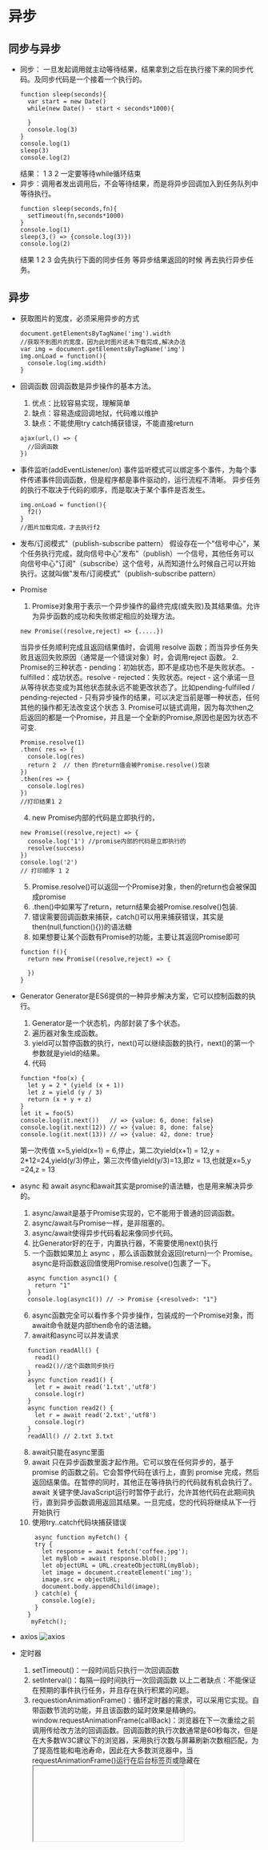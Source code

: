 # 异步

## 同步与异步

- 同步： 一旦发起调用就主动等待结果，结果拿到之后在执行接下来的同步代码。及同步代码是一个接着一个执行的。
  ```
  function sleep(seconds){
    var start = new Date()
    while(new Date() - start < seconds*1000){
      
    }
    console.log(3)
  }
  console.log(1)
  sleep(3)
  console.log(2)
  ```
  结果： 1 3 2 一定要等待while循环结束
- 异步：调用者发出调用后，不会等待结果，而是将异步回调加入到任务队列中等待执行。
  ```
  function sleep(seconds,fn){
    setTimeout(fn,seconds*1000)
  }
  console.log(1)
  sleep(3,() => {console.log(3)})
  console.log(2)
  ```
  结果 1 2 3 会先执行下面的同步任务  等异步结果返回的时候 再去执行异步任务。

## 异步

- 获取图片的宽度，必须采用异步的方式
  ```
  document.getElementsByTagName('img').width
  //获取不到图片的宽度，因为此时图片还未下载完成,解决办法
  var img = document.getElementsByTagName('img')
  img.onLoad = function(){
    console.log(img.width)
  }
  ```
- 回调函数
  回调函数是异步操作的基本方法。
  1. 优点：比较容易实现，理解简单
  2. 缺点：容易造成回调地狱，代码难以维护
  3. 缺点：不能使用try catch捕获错误，不能直接return
  ```
  ajax(url,() => {
    //回调函数
  })
  ```
- 事件监听(addEventListener/on)
  事件监听模式可以绑定多个事件，为每个事件传递事件回调函数，但是程序都是事件驱动的，运行流程不清晰。
  异步任务的执行不取决于代码的顺序，而是取决于某个事件是否发生。
  ```
  img.onLoad = function(){
    f2()
  }
  //图片加载完成，才去执行f2
  ```
- 发布/订阅模式"（publish-subscribe pattern）
  假设存在一个"信号中心"，某个任务执行完成，就向信号中心"发布"（publish）一个信号，其他任务可以向信号中心"订阅"（subscribe）这个信号，从而知道什么时候自己可以开始执行。这就叫做"发布/订阅模式"（publish-subscribe pattern）
- Promise
  1. Promise对象用于表示一个异步操作的最终完成(或失败)及其结果值。允许为异步函数的成功和失败绑定相应的处理方法。
    ```
    new Promise((resolve,reject) => {.....})
    ```
    当异步任务顺利完成且返回结果值时，会调用 resolve 函数；而当异步任务失败且返回失败原因（通常是一个错误对象）时，会调用reject 函数。
  2. Promise的三种状态
      - pending：初始状态，即不是成功也不是失败状态。
      - fulfilled：成功状态。resolve
      - rejected：失败状态。reject
      - 这个承诺一旦从等待状态变成为其他状态就永远不能更改状态了。比如pending-fulfilled / pending-rejected
      - 只有异步操作的结果，可以决定当前是哪一种状态，任何其他的操作都无法改变这个状态
  3. Promise可以链式调用，因为每次then之后返回的都是一个Promise，并且是一个全新的Promise,原因也是因为状态不可变.
    ```
    Promise.resolve(1)
    .then( res => {
      console.log(res)
      return 2  // then 的return值会被Promise.resolve()包装
    })
    .then(res => {
      console.log(res)
    })
    //打印结果1 2
    ```
  4. new Promise内部的代码是立即执行的，
   ```
   new Promise((resolve,reject) => {
     console.log('1') //promise内部的代码是立即执行的
     resolve(success)
   })
   console.log('2')
   // 打印顺序 1 2
   ```
  5. Promise.resolve()可以返回一个Promise对象，then的return也会被保国成promise
  6. .then()中如果写了return，return结果会被Promise.resolve()包装.
  7. 错误需要回调函数来捕获，catch()可以用来捕获错误，其实是then(null,function(){})的语法糖
  8. 如果想要让某个函数有Promise的功能，主要让其返回Promise即可
    ```
    function f(){
      return new Promise((resolve,reject) => {

      })
    }
    ```
- Generator
  Generator是ES6提供的一种异步解决方案，它可以控制函数的执行。
  1. Generator是一个状态机，内部封装了多个状态。
  2. 遍历器对象生成函数。
  3. yield可以暂停函数的执行，next()可以继续函数的执行，next()的第一个参数就是yield的结果。
  4. 代码
    ```
    function *foo(x) {
      let y = 2 * (yield (x + 1))
      let z = yield (y / 3)
      return (x + y + z)
    }
    let it = foo(5)
    console.log(it.next())   // => {value: 6, done: false}
    console.log(it.next(12)) // => {value: 8, done: false}
    console.log(it.next(13)) // => {value: 42, done: true}
   ```
  第一次传值 x=5,yield(x=1) = 6,停止，第二次yield(x+1) = 12,y = 2*12=24,yield(y/3)停止，第三次传值yield(y/3)=13,即z = 13,也就是x=5,y =24,z = 13
- async 和 await
  async和await其实是promise的语法糖，也是用来解决异步的。
  1. async/await是基于Promise实现的，它不能用于普通的回调函数。
  2. async/await与Promise一样，是非阻塞的。
  3. async/await使得异步代码看起来像同步代码。
  4. 比Generator好的在于，内置执行器，不需要使用next()执行
  5. 一个函数如果加上 async ，那么该函数就会返回(return)一个 Promise。async是将函数返回值使用Promise.resolve()包裹了一下。
  ```
    async function async1() {
      return "1"
    }
    console.log(async1()) // -> Promise {<resolved>: "1"}
  ```
  6. async函数完全可以看作多个异步操作，包装成的一个Promise对象，而await命令就是内部then命令的语法糖。
  7. await和async可以并发请求
  ```
    function readAll() {
      read1()
      read2()//这个函数同步执行
    }
    async function read1() {
      let r = await read('1.txt','utf8')
      console.log(r)
    }
    async function read2() {
      let r = await read('2.txt','utf8')
      console.log(r)
    }
    readAll() // 2.txt 3.txt

  ```
  8. await只能在async里面
  9. await 只在异步函数里面才起作用。它可以放在任何异步的，基于 promise 的函数之前。它会暂停代码在该行上，直到 promise 完成，然后返回结果值。在暂停的同时，其他正在等待执行的代码就有机会执行了。await 关键字使JavaScript运行时暂停于此行，允许其他代码在此期间执行，直到异步函数调用返回其结果。一旦完成，您的代码将继续从下一行开始执行
  10. 使用try..catch代码块捕获错误
  ```
      async function myFetch() {
      try {
        let response = await fetch('coffee.jpg');
        let myBlob = await response.blob();
        let objectURL = URL.createObjectURL(myBlob);
        let image = document.createElement('img');
        image.src = objectURL;
        document.body.appendChild(image);
      } catch(e) {
        console.log(e);
      }
    }
     myFetch();
  ```
- axios
 ![axios](https://github.com/lhalou/interview-question/blob/master/images/axios.PNG)

- 定时器

  1. setTimeout()：一段时间后只执行一次回调函数
  2. setInterval()：每隔一段时间执行一次回调函数
  以上二者缺点：不能保证在预期的事件执行任务，并且存在执行积累的问题。
  3. requestionAnimationFrame()：循环定时器的需求，可以采用它实现。自带函数节流的功能，并且该函数的延时效果是精确的。
  window.requestAnimationFrame(callBack)：浏览器在下一次重绘之前调用传给改方法的回调函数。回调函数的执行次数通常是60秒每次，但是在大多数W3C建议下的浏览器，采用执行次数与屏幕刷新次数相匹配，为了提高性能和电池寿命，因此在大多数浏览器中，当requestAnimationFrame()运行在后台标签页或隐藏在<iframe>中时，requestAnimationFrame()会被展厅调用以节省寿命。
  

  
  




   
